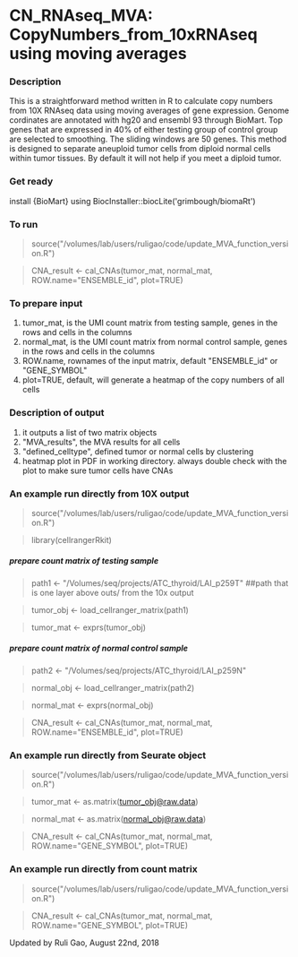 # CN_RNAseq_MVA: CopyNumbers_from_10xRNAseq using moving averages


### Description

This is a straightforward method written in R to calculate copy numbers from 10X RNAseq data using moving averages of gene expression. Genome cordinates are annotated with hg20 and ensembl 93 through BioMart. Top genes that are expressed in 40% of either testing group of control group are selected to smoothing. The sliding windows are 50 genes.  This method is designed to separate aneuploid tumor cells from diploid normal cells within tumor tissues. By default it will not help if you meet a diploid tumor.

### Get ready

install {BioMart} using BiocInstaller::biocLite('grimbough/biomaRt')

### To run
> source("/volumes/lab/users/ruligao/code/update_MVA_function_version.R")

> CNA_result <- cal_CNAs(tumor_mat, normal_mat, ROW.name="ENSEMBLE_id", plot=TRUE)

### To prepare input
1) tumor_mat, is the UMI count matrix from testing sample, genes in the rows and cells in the columns
2) normal_mat, is the UMI count matrix from normal control sample, genes in the rows and cells in the columns
3) ROW.name, rownames of the input matrix, default "ENSEMBLE_id" or "GENE_SYMBOL"
4) plot=TRUE, default, will generate a heatmap of the copy numbers of all cells

### Description of output
1) it outputs a list of two matrix objects
2) "MVA_results", the MVA results for all cells 
3) "defined_celltype", defined tumor or normal cells by clustering
4) heatmap plot in PDF in working directory. always double check with the plot to make sure tumor cells have CNAs

### An example run directly from 10X output
> source("/volumes/lab/users/ruligao/code/update_MVA_function_version.R")

> library(cellrangerRkit)	

   #####    prepare count matrix of testing sample

> path1 <- "/Volumes/seq/projects/ATC_thyroid/LAI_p259T"   ##path that is one layer above outs/ from the 10x output	

> tumor_obj <- load_cellranger_matrix(path1)	

> tumor_mat <- exprs(tumor_obj)	

   #####    prepare count matrix of normal control sample	

> path2 <- "/Volumes/seq/projects/ATC_thyroid/LAI_p259N"

> normal_obj <- load_cellranger_matrix(path2)	

> normal_mat <- exprs(normal_obj)	

> CNA_result <- cal_CNAs(tumor_mat, normal_mat, ROW.name="ENSEMBLE_id", plot=TRUE)



### An example run directly from Seurate object
> source("/volumes/lab/users/ruligao/code/update_MVA_function_version.R")

> tumor_mat <- as.matrix(tumor_obj@raw.data)

> normal_mat <- as.matrix(normal_obj@raw.data)

> CNA_result <- cal_CNAs(tumor_mat, normal_mat, ROW.name="GENE_SYMBOL", plot=TRUE)


### An example run directly from count matrix
> source("/volumes/lab/users/ruligao/code/update_MVA_function_version.R")

> CNA_result <- cal_CNAs(tumor_mat, normal_mat, ROW.name="GENE_SYMBOL", plot=TRUE)

Updated by Ruli Gao,  August 22nd, 2018
